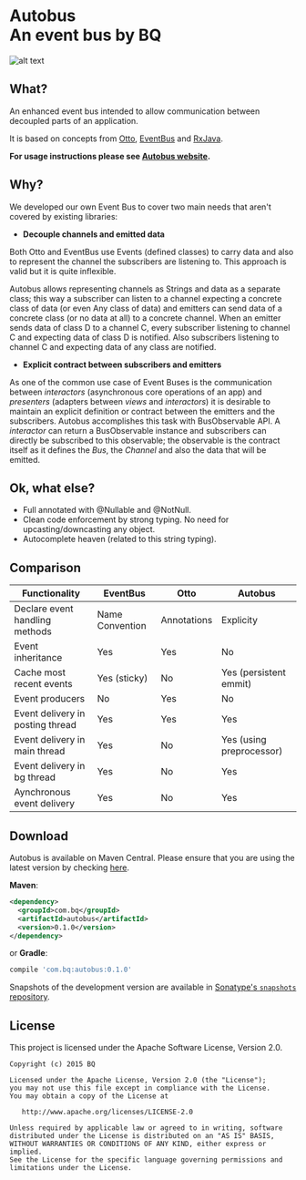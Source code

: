  __Autobus__ <br/>An event bus by __BQ__
======================================

![alt text](https://raw.githubusercontent.com/bq/autobus/master/autobus_logo.png "Autobus logo")

What?
------------------------------
An enhanced event bus intended to allow communication between decoupled parts of an application.

It is based on concepts from [Otto][1], [EventBus][2] and [RxJava][3].

**For usage instructions please see [Autobus website][4].**


Why?
------------------------------
We developed our own Event Bus to cover two main needs that aren't covered by existing libraries:

* __Decouple channels and emitted data__

Both Otto and EventBus use Events (defined classes) to carry data and also to represent the channel the subscribers
are listening to. This approach is valid but it is quite inflexible. 

Autobus allows representing channels as Strings and
data as a separate class; this way a subscriber can listen to a channel expecting a concrete class of data (or even Any class
of data) and emitters can send data of a concrete class (or no data at all) to a concrete channel. When an emitter sends data of
class D to a channel C, every subscriber listening to channel C and expecting data of class D is notified. Also subscribers
listening to channel C and expecting data of any class are notified.

* __Explicit contract between subscribers and emitters__

As one of the common use case of Event Buses is the communication between _interactors_ (asynchronous core operations of an app) and _presenters_ (adapters between _views_ and _interactors_) it is desirable to maintain an explicit definition or contract between the emitters and the subscribers. Autobus accomplishes this task with BusObservable API. A _interactor_ can return a BusObservable instance and subscribers can directly be subscribed to this observable; the observable is the contract itself as it defines the _Bus_, the _Channel_ and also the data that will be emitted. 


Ok, what else?
------------------------------
* Full annotated with @Nullable and @NotNull.
* Clean code enforcement by strong typing. No need for upcasting/downcasting any object.
* Autocomplete heaven (related to this string typing).


Comparison
----------
| Functionality                   | EventBus        | Otto        | Autobus                           |
| --------------------------------|-----------------|-------------|---------------------------------- |
| Declare event handling methods  | Name Convention | Annotations | Explicity                         |
| Event inheritance               | Yes             | Yes         | No                                |
| Cache most recent events        | Yes (sticky)    | No          | Yes (persistent emmit)            |
| Event producers                 | No              | Yes         | No                                |
| Event delivery in posting thread| Yes             | Yes         | Yes                               |
| Event delivery in main thread   | Yes             | No          | Yes (using preprocessor)          |
| Event delivery in bg thread     | Yes             | No          | Yes                               |
| Aynchronous event delivery      | Yes             | No          | Yes                               |


Download
--------

Autobus is available on Maven Central. Please ensure that you are using the latest version by checking [here][5]. 

**Maven**:

```xml
<dependency>
  <groupId>com.bq</groupId>
  <artifactId>autobus</artifactId>
  <version>0.1.0</version>
</dependency>
```
or **Gradle**:
```groovy
compile 'com.bq:autobus:0.1.0'
```

Snapshots of the development version are available in [Sonatype's `snapshots` repository][snap].

License
-------
This project is licensed under the Apache Software License, Version 2.0.

    Copyright (c) 2015 BQ

    Licensed under the Apache License, Version 2.0 (the "License");
    you may not use this file except in compliance with the License.
    You may obtain a copy of the License at

       http://www.apache.org/licenses/LICENSE-2.0

    Unless required by applicable law or agreed to in writing, software
    distributed under the License is distributed on an "AS IS" BASIS,
    WITHOUT WARRANTIES OR CONDITIONS OF ANY KIND, either express or implied.
    See the License for the specific language governing permissions and
    limitations under the License.


 [1]: http://square.github.com/otto/
 [2]: https://github.com/greenrobot/EventBus
 [3]: https://github.com/ReactiveX/RxJava
 [4]: http://opensource.bq.com/autobus/
 [5]: http://search.maven.org/#search%7Cga%7C1%7Cg%3A%22com.bq%22%20AND%20a%3A%22autobus%22
 [snap]: https://oss.sonatype.org/content/repositories/snapshots/